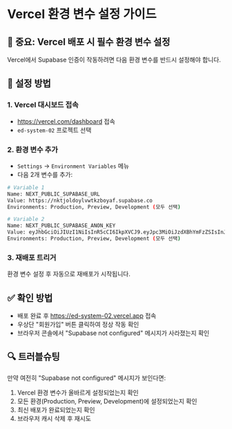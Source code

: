# Vercel 환경 변수 설정 가이드

## 🚨 **중요: Vercel 배포 시 필수 환경 변수 설정**

Vercel에서 Supabase 인증이 작동하려면 다음 환경 변수를 반드시 설정해야 합니다.

## 📝 **설정 방법**

### 1. Vercel 대시보드 접속
- https://vercel.com/dashboard 접속
- `ed-system-02` 프로젝트 선택

### 2. 환경 변수 추가
- `Settings` → `Environment Variables` 메뉴
- 다음 2개 변수를 추가:

```bash
# Variable 1
Name: NEXT_PUBLIC_SUPABASE_URL
Value: https://nktjoldoylvwtkzboyaf.supabase.co
Environments: Production, Preview, Development (모두 선택)

# Variable 2  
Name: NEXT_PUBLIC_SUPABASE_ANON_KEY
Value: eyJhbGciOiJIUzI1NiIsInR5cCI6IkpXVCJ9.eyJpc3MiOiJzdXBhYmFzZSIsInJlZiI6Im5rdGpvbGRveWx2d3RremJveWFmIiwicm9sZSI6ImFub24iLCJpYXQiOjE3MzQ2MDcyMzgsImV4cCI6MjA1MDE4MzIzOH0.vnG_0qGVYl2cdfCg2YbH4QKX6CGXqJz__8QAb6VVYjM
Environments: Production, Preview, Development (모두 선택)
```

### 3. 재배포 트리거
환경 변수 설정 후 자동으로 재배포가 시작됩니다.

## ✅ **확인 방법**
- 배포 완료 후 https://ed-system-02.vercel.app 접속
- 우상단 "회원가입" 버튼 클릭하여 정상 작동 확인
- 브라우저 콘솔에서 "Supabase not configured" 메시지가 사라졌는지 확인

## 🔍 **트러블슈팅**
만약 여전히 "Supabase not configured" 메시지가 보인다면:
1. Vercel 환경 변수가 올바르게 설정되었는지 확인
2. 모든 환경(Production, Preview, Development)에 설정되었는지 확인  
3. 최신 배포가 완료되었는지 확인
4. 브라우저 캐시 삭제 후 재시도